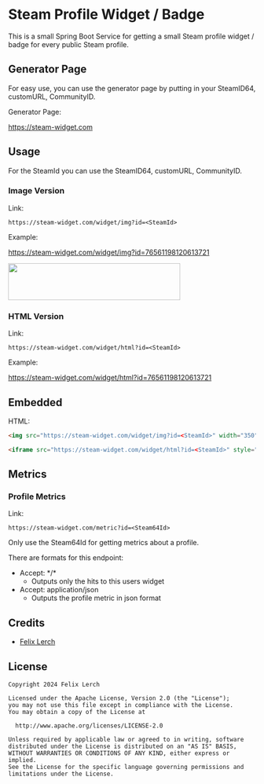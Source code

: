 Steam Profile Widget / Badge
==================

This is a small Spring Boot Service for getting a small Steam profile widget / badge for every public Steam profile.

## Generator Page

For easy use, you can use the generator page by putting in your SteamID64, customURL, CommunityID.

Generator Page:

https://steam-widget.com

## Usage

For the SteamId you can use the SteamID64, customURL, CommunityID.

### Image Version

Link:
```
https://steam-widget.com/widget/img?id=<SteamId>
```

Example:

https://steam-widget.com/widget/img?id=76561198120613721

<img src="https://steam-widget.com/widget/img?id=76561198120613721" width="350" height="75">

### HTML Version

Link:
```
https://steam-widget.com/widget/html?id=<SteamId>
```

Example:

https://steam-widget.com/widget/html?id=76561198120613721

## Embedded

HTML:
```HTML
<img src="https://steam-widget.com/widget/img?id=<SteamId>" width="350" height="75">
```

```HTML
<iframe src="https://steam-widget.com/widget/html?id=<SteamId>" style="border: 0" width="325" height="75"></iframe>
```

## Metrics

### Profile Metrics

Link:
```
https://steam-widget.com/metric?id=<Steam64Id>
```

Only use the Steam64Id for getting metrics about a profile.

There are formats for this endpoint:
- Accept: \*/\*
  - Outputs only the hits to this users widget
- Accept: application/json
  - Outputs the profile metric in json format

## Credits

- [Felix Lerch](https://github.com/felixlerch)

## License


    Copyright 2024 Felix Lerch
    
    Licensed under the Apache License, Version 2.0 (the "License");
    you may not use this file except in compliance with the License.
    You may obtain a copy of the License at
    
      http://www.apache.org/licenses/LICENSE-2.0
    
    Unless required by applicable law or agreed to in writing, software
    distributed under the License is distributed on an "AS IS" BASIS,
    WITHOUT WARRANTIES OR CONDITIONS OF ANY KIND, either express or implied.
    See the License for the specific language governing permissions and
    limitations under the License.

